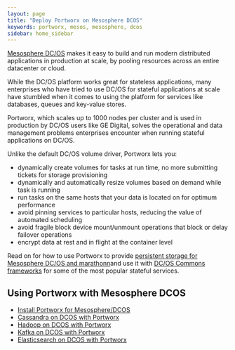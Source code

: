 ```yaml
---
layout: page
title: "Deploy Portworx on Mesosphere DCOS"
keywords: portworx, mesos, mesosphere, dcos
sidebar: home_sidebar
---
```


[Mesosphere DC/OS](https://mesosphere.com/product/) makes it easy to build and run modern distributed applications in production at scale, by pooling resources across an entire datacenter or
cloud. 

While the DC/OS platform works great for stateless applications, many enterprises who have tried to use DC/OS for stateful applications at scale have stumbled when it comes to using the platform for services like databases, queues and key-value stores.

Portworx, which scales up to 1000 nodes per cluster and is used in production by DC/OS users like GE Digital, solves the operational and data management problems enterprises encounter when running stateful applications on DC/OS. 

Unlike the default DC/OS volume driver, Portworx lets you:

* dynamically create volumes for tasks at run time, no more submitting tickets for storage provisioning
* dynamically and automatically resize volumes based on demand while task is running
* run tasks on the same hosts that your data is located on for optimum performance
* avoid pinning services to particular hosts, reducing the value of automated scheduling 
* avoid fragile block device mount/unmount operations that block or delay failover operations
* encrypt data at rest and in flight at the container level

Read on for how to use Portworx to provide [persistent storage for Mesosphere DC/OS and marathonn](https://portworx.com/use-case/persistent-storage-dcos/)and use it with [DC/OS Commons frameworks](https://docs.mesosphere.com/service-docs/) for some of the most popular stateful services.

## Using Portworx with Mesosphere DCOS

 * [Install Portworx for Mesosphere/DCOS](/scheduler/mesosphere-dcos/install.html)
 * [Cassandra on DCOS with Portworx](/scheduler/mesosphere-dcos/cassandra.html)
 * [Hadoop on DCOS with Portworx](/scheduler/mesosphere-dcos/hadoop-hdfs.html)
 * [Kafka on DCOS with Portworx](/scheduler/mesosphere-dcos/kafka.html)
 * [Elasticsearch on DCOS with Portworx](/scheduler/mesosphere-dcos/elasticsearch.html)
